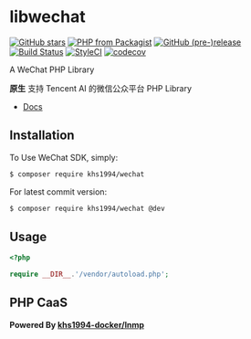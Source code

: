 # libwechat

[![GitHub stars](https://img.shields.io/github/stars/khs1994-php/libwechat.svg?style=social&label=Stars)](https://github.com/khs1994-php/libwechat) [![PHP from Packagist](https://img.shields.io/packagist/php-v/khs1994/wechat.svg)](https://packagist.org/packages/khs1994/wechat) [![GitHub (pre-)release](https://img.shields.io/github/release/khs1994-php/libwechat/all.svg)](https://github.com/khs1994-php/libwechat/releases) [![Build Status](https://travis-ci.com/khs1994-php/libwechat.svg?branch=master)](https://travis-ci.com/khs1994-php/libwechat) [![StyleCI](https://styleci.io/repos/132416052/shield?branch=master)](https://styleci.io/repos/132416052) [![codecov](https://codecov.io/gh/khs1994-php/libwechat/branch/master/graph/badge.svg)](https://codecov.io/gh/khs1994-php/libwechat)

A WeChat PHP Library

**原生** 支持 Tencent AI 的微信公众平台 PHP Library

* [Docs](https://khs1994-php.github.io/libwechat/)

## Installation

To Use WeChat SDK, simply:

```bash
$ composer require khs1994/wechat
```

For latest commit version:

```bash
$ composer require khs1994/wechat @dev
```

## Usage

```php
<?php

require __DIR__.'/vendor/autoload.php';

```

## PHP CaaS

**Powered By [khs1994-docker/lnmp](https://github.com/khs1994-docker/lnmp)**
